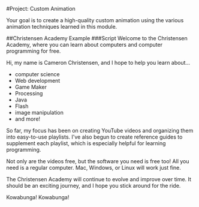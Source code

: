 #Project: Custom Animation

Your goal is to create a high-quality custom animation using the various animation techniques learned in this module.

##Christensen Academy Example
###Script
Welcome to the Christensen Academy, where you can learn about computers and computer programming for free.

Hi, my name is Cameron Christensen, and I hope to help you learn about...
* computer science
* Web development
* Game Maker
* Processing
* Java
* Flash
* image manipulation
* and more!

So far, my focus has been on creating YouTube videos and organizing them into easy-to-use playlists. I've also begun to create reference guides to supplement each playlist, which is especially helpful for learning programming.

Not only are the videos free, but the software you need is free too! All you need is a regular computer. Mac, Windows, or Linux will work just fine.

The Christensen Academy will continue to evolve and improve over time. It should be an exciting journey, and I hope you stick around for the ride.

Kowabunga!
Kowabunga!